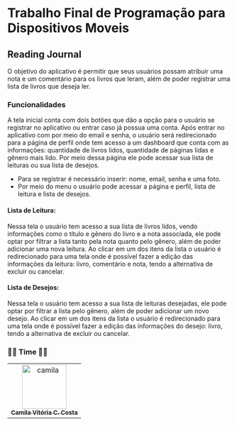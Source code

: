 # Trabalho Final de Programação para Dispositivos Moveis

## Reading Journal
O objetivo do aplicativo é permitir que seus usuários possam atribuir uma nota e um comentário para os livros que leram, além de poder registrar uma lista de livros que deseja ler.

### Funcionalidades
A tela inicial conta com dois botões que dão a opção para o usuário se registrar no aplicativo ou entrar caso já possua uma conta.
Após entrar no aplicativo com por meio do email e senha, o usuário será redirecionado para a página de perfil onde tem acesso a um dashboard que conta com as informações: quantidade de livros lidos, quantidade de páginas lidas e gênero mais lido. Por meio dessa página ele pode acessar sua lista de leituras ou sua lista de desejos.
- Para se registrar é necessário inserir: nome, email, senha e uma foto.
- Por meio do menu o usuário pode acessar a página e perfil, lista de leitura e lista de desejos.

#### Lista de Leitura:
Nessa tela o usuário tem acesso a sua lista de livros lidos, vendo informações como o título e gênero do livro e a nota associada, ele pode optar por filtrar a lista tanto pela nota quanto pelo gênero, além de poder adicionar uma nova leitura.
Ao clicar em um dos itens da lista o usuário é redirecionado para uma tela onde é possível fazer a edição das informações da leitura: livro, comentário e nota, tendo a alternativa de excluir ou cancelar.

#### Lista de Desejos:
Nessa tela o usuário tem acesso a sua lista de leituras desejadas, ele pode optar por filtrar a lista pelo gênero, além de poder adicionar um novo desejo.
Ao clicar em um dos itens da lista o usuário é redirecionado para uma tela onde é possível fazer a edição das informações do desejo: livro, tendo a alternativa de excluir ou cancelar.

### 👨‍💻 Time 👩‍💻
<table>
  <tr>
    <td align="center">
      <a href="https://github.com/camilavitoriacosta">
        <img src="https://avatars.githubusercontent.com/u/69814341?v=4" width="100px;" alt="camila"/><br>
        <sub>
          <b>Camila Vitória C. Costa</b>
        </sub>
      </a>
    </td>
  </tr>
</table>
